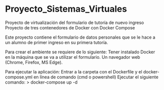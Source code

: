 # Proyecto_Sistemas_Virtuales
Proyecto de virtualización del formulario de tutoría de nuevo ingreso Proyecto de tres contenedores de Docker con Docker Compose

Este proyecto contiene el formulario de datos personales que se le hace a un alumno de primer ingreso en su primera tutoría.

Para crear el ambiente se requiere de lo siguiente: 
Tener instalado Docker en la máquina que se va a utilizar el formulario. 
Un navegador web (Chrome, Firefox, MS Edge). 

Para ejecutar la aplicación: 
Entrar a la carpeta con el Dockerfile y el docker-compose.yml en línea de comando (cmd o powershell) 
Ejecutar el siguiente comando: > docker-compose up -d
